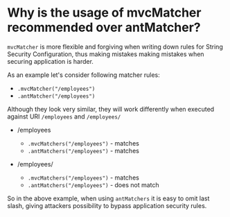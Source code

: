 # Why is the usage of mvcMatcher recommended over antMatcher?
```mvcMatcher``` is more flexible and forgiving when writing down rules for String Security Configuration, thus making mistakes 
making mistakes when securing application is harder.

As an example let's consider following matcher rules:
- ```.mvcMatcher("/employees")``` 
- ```.antMatcher("/employees")```

Although they look very similar, they will work differently when executed against URI ```/employees``` and ```/employees/```
- /employees
    - ```.mvcMatchers("/employees")``` - matches
    - ```.antMatchers("/employees")``` - matches

- /employees/
    - ```.mvcMatchers("/employees")``` - matches
    - ```.antMatchers("/employees")``` - does not match
    
So in the above example, when using ```antMatchers``` it is easy to omit last slash, giving attackers possibility to bypass 
application security rules.
